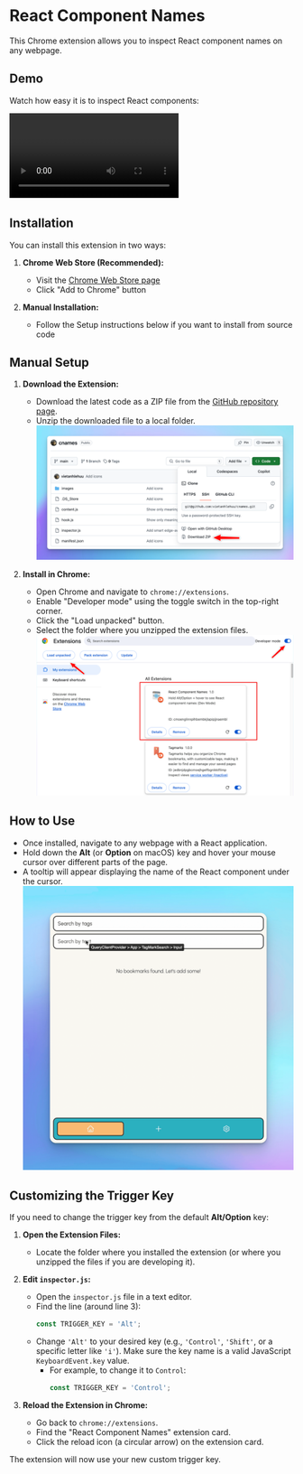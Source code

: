 # React Component Names

This Chrome extension allows you to inspect React component names on any webpage.

## Demo

Watch how easy it is to inspect React components:

![Demo](assets/videos/cnames-demo.mp4)

## Installation

You can install this extension in two ways:

1. **Chrome Web Store (Recommended):**

   - Visit the [Chrome Web Store page](https://chrome.google.com/webstore)
   - Click "Add to Chrome" button

2. **Manual Installation:**
   - Follow the Setup instructions below if you want to install from source code

## Manual Setup

1.  **Download the Extension:**

    - Download the latest code as a ZIP file from the [GitHub repository page](https://github.com/vietanhlehuu/cnames).
    - Unzip the downloaded file to a local folder.
      ![Download the extension](assets/images/download.png)

2.  **Install in Chrome:**

    - Open Chrome and navigate to `chrome://extensions`.
    - Enable "Developer mode" using the toggle switch in the top-right corner.
    - Click the "Load unpacked" button.
    - Select the folder where you unzipped the extension files.
      ![Install in Chrome](assets/images/setup.png)

## How to Use

- Once installed, navigate to any webpage with a React application.
- Hold down the **Alt** (or **Option** on macOS) key and hover your mouse cursor over different parts of the page.
- A tooltip will appear displaying the name of the React component under the cursor.
  ![How to use the extension](assets/images/use.png)

## Customizing the Trigger Key

If you need to change the trigger key from the default **Alt/Option** key:

1.  **Open the Extension Files:**

    - Locate the folder where you installed the extension (or where you unzipped the files if you are developing it).

2.  **Edit `inspector.js`:**

    - Open the `inspector.js` file in a text editor.
    - Find the line (around line 3):
      ```javascript
      const TRIGGER_KEY = 'Alt';
      ```
    - Change `'Alt'` to your desired key (e.g., `'Control'`, `'Shift'`, or a specific letter like `'i'`). Make sure the key name is a valid JavaScript `KeyboardEvent.key` value.
      - For example, to change it to `Control`:
        ```javascript
        const TRIGGER_KEY = 'Control';
        ```

3.  **Reload the Extension in Chrome:**
    - Go back to `chrome://extensions`.
    - Find the "React Component Names" extension card.
    - Click the reload icon (a circular arrow) on the extension card.

The extension will now use your new custom trigger key.
